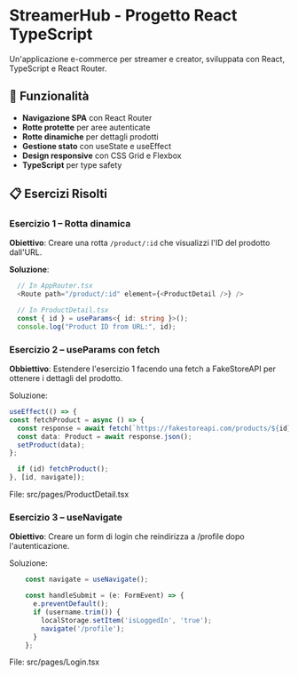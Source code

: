# StreamerHub - Progetto React TypeScript

Un'applicazione e-commerce per streamer e creator, sviluppata con React, TypeScript e React Router.

## 🚀 Funzionalità

- **Navigazione SPA** con React Router
- **Rotte protette** per aree autenticate
- **Rotte dinamiche** per dettagli prodotti
- **Gestione stato** con useState e useEffect
- **Design responsive** con CSS Grid e Flexbox
- **TypeScript** per type safety

## 📋 Esercizi Risolti

### Esercizio 1 – Rotta dinamica
  **Obiettivo**: Creare una rotta `/product/:id` che visualizzi l'ID del prodotto dall'URL.

  **Soluzione**:
  ```typescript
    // In AppRouter.tsx
    <Route path="/product/:id" element={<ProductDetail />} />

    // In ProductDetail.tsx
    const { id } = useParams<{ id: string }>();
    console.log("Product ID from URL:", id);
```

### Esercizio 2 – useParams con fetch
**Obbiettivo**: Estendere l'esercizio 1 facendo una fetch a FakeStoreAPI per ottenere i dettagli del prodotto.

Soluzione:
  ```typescript
  useEffect(() => {
  const fetchProduct = async () => {
    const response = await fetch(`https://fakestoreapi.com/products/${id}`);
    const data: Product = await response.json();
    setProduct(data);
  };
  
    if (id) fetchProduct();
  }, [id, navigate]);
  ```

File: src/pages/ProductDetail.tsx

### Esercizio 3 – useNavigate
**Obiettivo**: Creare un form di login che reindirizza a /profile dopo l'autenticazione.

Soluzione:

```typescript
    const navigate = useNavigate();

    const handleSubmit = (e: FormEvent) => {
      e.preventDefault();
      if (username.trim()) {
        localStorage.setItem('isLoggedIn', 'true');
        navigate('/profile');
      }
    };
```
File: src/pages/Login.tsx
